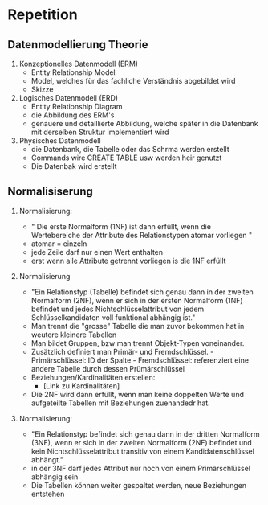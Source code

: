 # Repetition 

## Datenmodellierung Theorie

1. Konzeptionelles Datenmodell (ERM)
    - Entity Relationship Model
    - Model, welches für das fachliche Verständnis abgebildet wird
    - Skizze
2. Logisches Datenmodell (ERD)
    - Entity Relationship Diagram
    - die Abbildung des ERM's
    - genauere und detaillierte Abbildung, welche später in die Datenbank mit derselben Struktur      implementiert wird
3. Physisches Datenmodell
    - die Datenbank, die Tabelle oder das Schrma werden erstellt
    - Commands wire CREATE TABLE usw werden heir genutzt
    - Die Datenbak wird erstellt


 ## Normalisiserung

1. Normalisierung:
   - " Die erste Normalform (1NF) ist dann erfüllt, wenn die Wertebereiche der Attribute des Relationstypen atomar vorliegen "
   - atomar = einzeln
   - jede Zeile darf nur einen Wert enthalten
   - erst wenn alle Attribute getrennt vorliegen is die 1NF erfüllt

2. Normalisierung
   - "Ein Relationstyp (Tabelle) befindet sich genau dann in der zweiten Normalform (2NF), wenn er sich in der ersten Normalform (1NF) befindet und jedes Nichtschlüsselattribut von jedem Schlüsselkandidaten voll funktional abhängig ist."
   - Man trennt die "grosse" Tabelle die man zuvor bekommen hat in weutere kleinere Tabellen
   - Man bildet Gruppen, bzw man trennt Objekt-Typen voneinander.
   - Zusätzlich definiert man Primär- und Fremdschlüssel.
         - Primärschlüssel: ID der Spalte
         - Fremdschlüssel: referenziert eine andere Tabelle durch dessen Prümärschlüssel
   - Beziehungen/Kardinalitäten erstellen:
       - [Link zu Kardinalitäten]
   - Die 2NF wird dann erfüllt, wenn man keine doppelten Werte und aufgeteilte Tabellen mit Beziehungen zuenandedr hat.


3. Normalisierung:
   - "Ein Relationstyp befindet sich genau dann in der dritten Normalform (3NF), wenn er sich in der zweiten Normalform (2NF) befindet und kein Nichtschlüsselattribut transitiv von einem Kandidatenschlüssel abhängt."
   - in der 3NF darf jedes Attribut nur noch von einem Primärschlüssel abhängig sein
   - Die Tabellen können weiter gespaltet werden, neue Beziehungen entstehen


